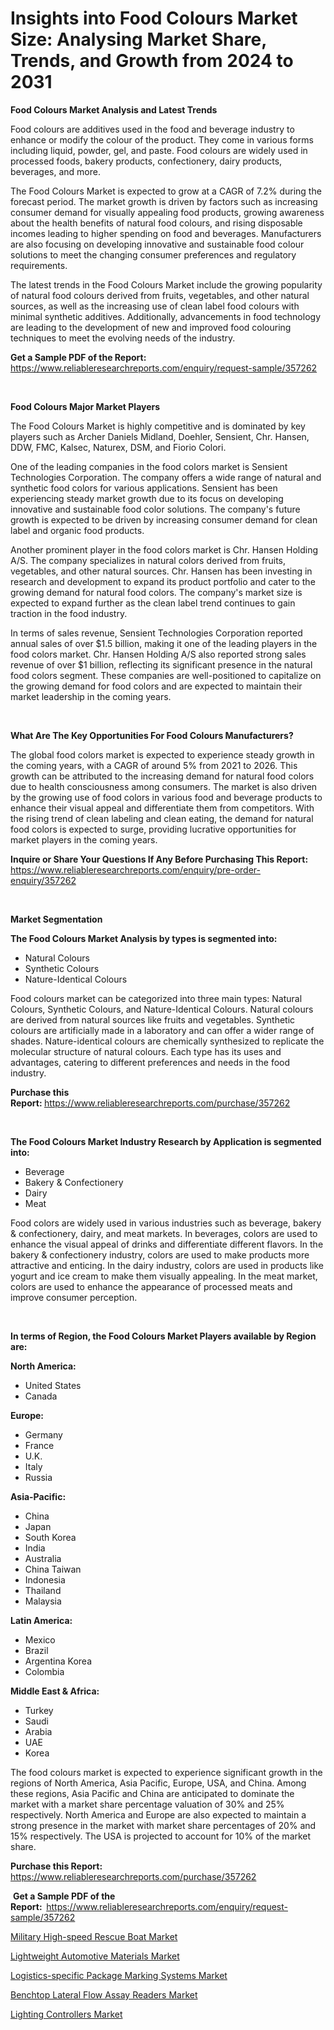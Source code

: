 <p><h1>Insights into Food Colours Market Size: Analysing Market Share, Trends, and Growth from 2024 to 2031</h1></p><p><strong>Food Colours Market Analysis and Latest Trends</strong></p>
<p><p>Food colours are additives used in the food and beverage industry to enhance or modify the colour of the product. They come in various forms including liquid, powder, gel, and paste. Food colours are widely used in processed foods, bakery products, confectionery, dairy products, beverages, and more.</p><p>The Food Colours Market is expected to grow at a CAGR of 7.2% during the forecast period. The market growth is driven by factors such as increasing consumer demand for visually appealing food products, growing awareness about the health benefits of natural food colours, and rising disposable incomes leading to higher spending on food and beverages. Manufacturers are also focusing on developing innovative and sustainable food colour solutions to meet the changing consumer preferences and regulatory requirements.</p><p>The latest trends in the Food Colours Market include the growing popularity of natural food colours derived from fruits, vegetables, and other natural sources, as well as the increasing use of clean label food colours with minimal synthetic additives. Additionally, advancements in food technology are leading to the development of new and improved food colouring techniques to meet the evolving needs of the industry.</p></p>
<p><strong>Get a Sample PDF of the Report:&nbsp;</strong> <a href="https://www.reliableresearchreports.com/enquiry/request-sample/357262">https://www.reliableresearchreports.com/enquiry/request-sample/357262</a></p>
<p>&nbsp;</p>
<p><strong>Food Colours Major Market Players</strong></p>
<p><p>The Food Colours Market is highly competitive and is dominated by key players such as Archer Daniels Midland, Doehler, Sensient, Chr. Hansen, DDW, FMC, Kalsec, Naturex, DSM, and Fiorio Colori.</p><p>One of the leading companies in the food colors market is Sensient Technologies Corporation. The company offers a wide range of natural and synthetic food colors for various applications. Sensient has been experiencing steady market growth due to its focus on developing innovative and sustainable food color solutions. The company's future growth is expected to be driven by increasing consumer demand for clean label and organic food products.</p><p>Another prominent player in the food colors market is Chr. Hansen Holding A/S. The company specializes in natural colors derived from fruits, vegetables, and other natural sources. Chr. Hansen has been investing in research and development to expand its product portfolio and cater to the growing demand for natural food colors. The company's market size is expected to expand further as the clean label trend continues to gain traction in the food industry.</p><p>In terms of sales revenue, Sensient Technologies Corporation reported annual sales of over $1.5 billion, making it one of the leading players in the food colors market. Chr. Hansen Holding A/S also reported strong sales revenue of over $1 billion, reflecting its significant presence in the natural food colors segment. These companies are well-positioned to capitalize on the growing demand for food colors and are expected to maintain their market leadership in the coming years.</p></p>
<p>&nbsp;</p>
<p><strong>What Are The Key Opportunities For Food Colours Manufacturers?</strong></p>
<p><p>The global food colors market is expected to experience steady growth in the coming years, with a CAGR of around 5% from 2021 to 2026. This growth can be attributed to the increasing demand for natural food colors due to health consciousness among consumers. The market is also driven by the growing use of food colors in various food and beverage products to enhance their visual appeal and differentiate them from competitors. With the rising trend of clean labeling and clean eating, the demand for natural food colors is expected to surge, providing lucrative opportunities for market players in the coming years.</p></p>
<p><strong>Inquire or Share Your Questions If Any Before Purchasing This Report:</strong> <a href="https://www.reliableresearchreports.com/enquiry/pre-order-enquiry/357262">https://www.reliableresearchreports.com/enquiry/pre-order-enquiry/357262</a></p>
<p>&nbsp;</p>
<p><strong>Market Segmentation</strong></p>
<p><strong>The Food Colours Market Analysis by types is segmented into:</strong></p>
<p><ul><li>Natural Colours</li><li>Synthetic Colours</li><li>Nature-Identical Colours</li></ul></p>
<p><p>Food colours market can be categorized into three main types: Natural Colours, Synthetic Colours, and Nature-Identical Colours. Natural colours are derived from natural sources like fruits and vegetables. Synthetic colours are artificially made in a laboratory and can offer a wider range of shades. Nature-identical colours are chemically synthesized to replicate the molecular structure of natural colours. Each type has its uses and advantages, catering to different preferences and needs in the food industry.</p></p>
<p><strong>Purchase this Report:&nbsp;</strong><a href="https://www.reliableresearchreports.com/purchase/357262">https://www.reliableresearchreports.com/purchase/357262</a></p>
<p>&nbsp;</p>
<p><strong>The Food Colours Market Industry Research by Application is segmented into:</strong></p>
<p><ul><li>Beverage</li><li>Bakery & Confectionery</li><li>Dairy</li><li>Meat</li></ul></p>
<p><p>Food colors are widely used in various industries such as beverage, bakery & confectionery, dairy, and meat markets. In beverages, colors are used to enhance the visual appeal of drinks and differentiate different flavors. In the bakery & confectionery industry, colors are used to make products more attractive and enticing. In the dairy industry, colors are used in products like yogurt and ice cream to make them visually appealing. In the meat market, colors are used to enhance the appearance of processed meats and improve consumer perception.</p></p>
<p>&nbsp;</p>
<p><strong>In terms of Region, the Food Colours Market Players available by Region are:</strong></p>
<p>
    <p> <strong> North America: </strong>
        <ul>
            <li>United States</li>
            <li>Canada</li>
        </ul>
        </p> 
    <p> <strong> Europe: </strong>
        <ul>
            <li>Germany</li>
            <li>France</li>
            <li>U.K.</li>
            <li>Italy</li>
            <li>Russia</li>
        </ul>
        </p> 
    <p> <strong> Asia-Pacific: </strong>
        <ul>
            <li>China</li>
            <li>Japan</li>
            <li>South Korea</li>
            <li>India</li>
            <li>Australia</li>
            <li>China Taiwan</li>
            <li>Indonesia</li>
            <li>Thailand</li>
            <li>Malaysia</li>
        </ul>
        </p> 
    <p> <strong> Latin America: </strong>
        <ul>
            <li>Mexico</li>
            <li>Brazil</li>
            <li>Argentina Korea</li>
            <li>Colombia</li>
        </ul>
        </p> 
    <p> <strong> Middle East & Africa: </strong>
        <ul>
            <li>Turkey</li>
            <li>Saudi</li>
            <li>Arabia</li>
            <li>UAE</li>
            <li>Korea</li>
        </ul>
    </p>
    </p>
<p><p>The food colours market is expected to experience significant growth in the regions of North America, Asia Pacific, Europe, USA, and China. Among these regions, Asia Pacific and China are anticipated to dominate the market with a market share percentage valuation of 30% and 25% respectively. North America and Europe are also expected to maintain a strong presence in the market with market share percentages of 20% and 15% respectively. The USA is projected to account for 10% of the market share.</p></p>
<p><strong>Purchase this Report: </strong><a href="https://www.reliableresearchreports.com/purchase/357262">https://www.reliableresearchreports.com/purchase/357262</a></p>
<p>&nbsp;<strong>Get a Sample PDF of the Report:&nbsp;&nbsp;</strong><a href="https://www.reliableresearchreports.com/enquiry/request-sample/357262">https://www.reliableresearchreports.com/enquiry/request-sample/357262</a></p>
<p><strong></strong></p>
<p><p><a href="https://lydian-appliance-61d.notion.site/Decoding-the-Military-High-speed-Rescue-Boat-Market-A-Deep-Dive-into-the-Latest-Market-Trends-Mark-ce33309a6c334b8ab4053592b9452f94">Military High-speed Rescue Boat Market</a></p><p><a href="https://view.publitas.com/reportprime-1/lightweight-automotive-materials-market-size-and-examines-its-market-scope-with-a-primary-focus-on-growth-opportunities-and-forecasted-trends-spanning-from-2024-to-2031/">Lightweight Automotive Materials Market</a></p><p><a href="https://summer-dogwood-3e9.notion.site/Logistics-specific-Package-Marking-Systems-Market-Research-Report-Unlocks-Analysis-on-the-Market-Fin-9ad7711b82c744ce850c7d86aa2d678f">Logistics-specific Package Marking Systems Market</a></p><p><a href="https://forested-sushi-9b0.notion.site/Decoding-the-Benchtop-Lateral-Flow-Assay-Readers-Market-A-Deep-Dive-into-the-Latest-Market-Trends--0193bf065e1c42ebb8b850f6e972aa79">Benchtop Lateral Flow Assay Readers Market</a></p><p><a href="https://view.publitas.com/reportprime-1/lighting-controllers-market-size-evaluating-its-market-trends-growth-and-projections-2024-2031/">Lighting Controllers Market</a></p></p>